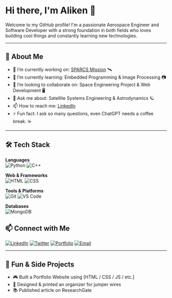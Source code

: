 # Hi there, I'm Aliken 👋

Welcome to my GitHub profile! I'm a passionate Aerospace Engineer and Software Developer with a strong foundation in both fields who loves building cool things and constantly learning new technologies.

---

## 🚀 About Me
- 🔭 I’m currently working on: [SPARCS Mission](https://github.com/SPARCS-Mission) 🛰️
- 🌱 I’m currently learning: Embedded Programming & Image Processing 📷
- 🤝 I’m looking to collaborate on: Space Engineering Project & Web Development 🖥️
- 💬 Ask me about: Satellite Systems Engineering & Astrodynamics 🪐
- 📫 How to reach me: [LinkedIn](https://www.linkedin.com/in/Aliken) 
- ⚡ Fun fact: I ask so many questions, even ChatGPT needs a coffee break. ☕

---

## 🛠️ Tech Stack

**Languages**  
![Python](https://img.shields.io/badge/-Python-3776AB?logo=python&logoColor=white&style=flat)
![C++](https://img.shields.io/badge/-C++-00599C?logo=c%2b%2b&logoColor=white&style=flat)
<!-- ![JavaScript](https://img.shields.io/badge/-JavaScript-F7DF1E?logo=javascript&logoColor=black&style=flat) -->

**Web & Frameworks**  
![HTML](https://img.shields.io/badge/-HTML5-E34F26?logo=html5&logoColor=white&style=flat)
![CSS](https://img.shields.io/badge/-CSS3-1572B6?logo=css3&logoColor=white&style=flat)
<!-- ![React](https://img.shields.io/badge/-React-61DAFB?logo=react&logoColor=black&style=flat)
![Node.js](https://img.shields.io/badge/-Node.js-339933?logo=node.js&logoColor=white&style=flat) -->

**Tools & Platforms**  
![Git](https://img.shields.io/badge/-Git-F05032?logo=git&logoColor=white&style=flat)
![VS Code](https://img.shields.io/badge/-VS%20Code-007ACC?logo=visual-studio-code&logoColor=white&style=flat)
<!-- ![Docker](https://img.shields.io/badge/-Docker-2496ED?logo=docker&logoColor=white&style=flat) -->

**Databases**  
![MongoDB](https://img.shields.io/badge/-MongoDB-47A248?logo=mongodb&logoColor=white&style=flat)
<!-- ![MySQL](https://img.shields.io/badge/-MySQL-4479A1?logo=mysql&logoColor=white&style=flat) -->
<!--
---

## 📊 GitHub Stats

![Your GitHub stats](https://github-readme-stats.vercel.app/api?username=yourusername&show_icons=true&theme=default)
![Top Langs](https://github-readme-stats.vercel.app/api/top-langs/?username=yourusername&layout=compact)

---
-->
## 📫 Connect with Me

[![LinkedIn](https://img.shields.io/badge/-LinkedIn-blue?logo=linkedin&style=flat-square)](https://www.linkedin.com/in/Aliken/)
[![Twitter](https://img.shields.io/badge/-X.com-000000?logo=x&style=flat-square)](https://x.com/aliken_me)
[![Portfolio](https://img.shields.io/badge/-Portfolio-000000?logo=googlechrome&style=flat-square)](https://Aliken.ir)
[![Email](https://img.shields.io/badge/-Email-555555?logo=minutemailer&logoColor=white&style=flat-square)](mailto:contact@aliken.ir)

---

## 🧠 Fun & Side Projects
- 🎮 Built a Portfolio Website using [HTML / CSS / JS / etc.]
- 🤖 Designed & printed an organizer for jumper wires
- 📚 Published article on ResearchGate
<!--
---

## 👀 Visitor Counter
![Visitor Badge](https://visitor-badge.laobi.icu/badge?page_id=yourusername.yourusername) -->

